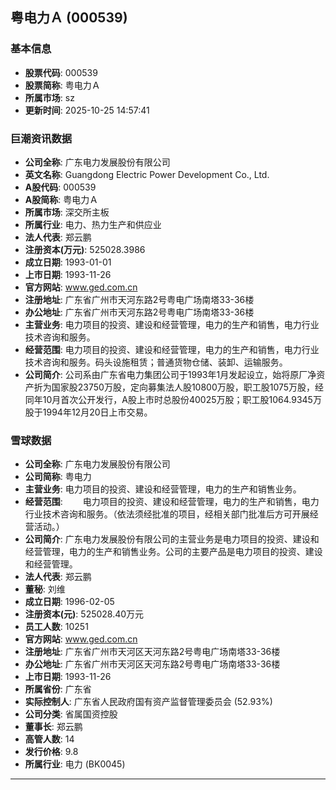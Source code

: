 ## 粤电力Ａ (000539)

### 基本信息

- **股票代码**: 000539
- **股票简称**: 粤电力Ａ
- **所属市场**: sz
- **更新时间**: 2025-10-25 14:57:41

### 巨潮资讯数据

- **公司全称**: 广东电力发展股份有限公司
- **英文名称**: Guangdong Electric Power Development Co., Ltd.
- **A股代码**: 000539
- **A股简称**: 粤电力Ａ
- **所属市场**: 深交所主板
- **所属行业**: 电力、热力生产和供应业
- **法人代表**: 郑云鹏
- **注册资本(万元)**: 525028.3986
- **成立日期**: 1993-01-01
- **上市日期**: 1993-11-26
- **官方网站**: www.ged.com.cn
- **注册地址**: 广东省广州市天河东路2号粤电广场南塔33-36楼
- **办公地址**: 广东省广州市天河东路2号粤电广场南塔33-36楼
- **主营业务**: 电力项目的投资、建设和经营管理，电力的生产和销售，电力行业技术咨询和服务。
- **经营范围**: 电力项目的投资、建设和经营管理，电力的生产和销售，电力行业技术咨询和服务。码头设施租赁；普通货物仓储、装卸、运输服务。
- **公司简介**: 公司系由广东省电力集团公司于1993年1月发起设立，始将原厂净资产折为国家股23750万股，定向募集法人股10800万股，职工股1075万股，经同年10月首次公开发行，A股上市时总股份40025万股；职工股1064.9345万股于1994年12月20日上市交易。

### 雪球数据

- **公司全称**: 广东电力发展股份有限公司
- **公司简称**: 粤电力
- **主营业务**: 电力项目的投资、建设和经营管理，电力的生产和销售业务。
- **经营范围**: 　　电力项目的投资、建设和经营管理，电力的生产和销售，电力行业技术咨询和服务。（依法须经批准的项目，经相关部门批准后方可开展经营活动。）
- **公司简介**: 广东电力发展股份有限公司的主营业务是电力项目的投资、建设和经营管理，电力的生产和销售业务。公司的主要产品是电力项目的投资、建设和经营管理。
- **法人代表**: 郑云鹏
- **董秘**: 刘维
- **成立日期**: 1996-02-05
- **注册资本(元)**: 525028.40万元
- **员工人数**: 10251
- **官方网站**: www.ged.com.cn
- **注册地址**: 广东省广州市天河区天河东路2号粤电广场南塔33-36楼
- **办公地址**: 广东省广州市天河区天河东路2号粤电广场南塔33-36楼
- **上市日期**: 1993-11-26
- **所属省份**: 广东省
- **实际控制人**: 广东省人民政府国有资产监督管理委员会 (52.93%)
- **公司分类**: 省属国资控股
- **董事长**: 郑云鹏
- **高管人数**: 14
- **发行价格**: 9.8
- **所属行业**: 电力 (BK0045)

---